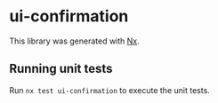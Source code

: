 # ui-confirmation

This library was generated with [Nx](https://nx.dev).


## Running unit tests

Run `nx test ui-confirmation` to execute the unit tests.

